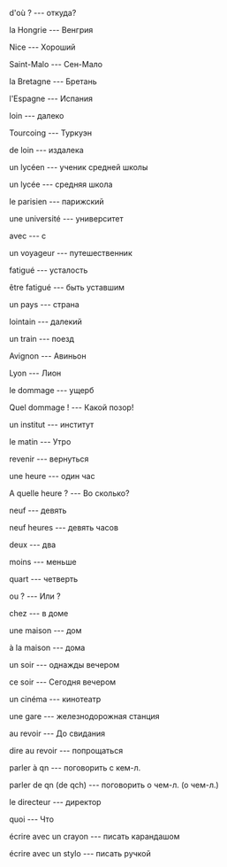 d'où ? --- откуда?



la Hongrie --- Венгрия



Nice --- Хороший



Saint-Malo --- Сен-Мало



la Bretagne --- Бретань



l'Espagne --- Испания



loin --- далеко



Tourcoing --- Туркуэн



de loin --- издалека



un lycéen --- ученик средней школы



un lycée --- средняя школа



le parisien --- парижский



une université --- университет



avec --- с



un voyageur --- путешественник



fatigué --- усталость



être fatigué --- быть уставшим



un pays --- страна



lointain --- далекий



un train --- поезд



Avignon --- Авиньон



Lyon --- Лион



le dommage --- ущерб



Quel dommage ! --- Какой позор!



un institut --- институт



le matin --- Утро



revenir --- вернуться



une heure --- один час



A quelle heure ? --- Во сколько?



neuf --- девять



neuf heures --- девять часов



deux --- два



moins --- меньше



quart --- четверть



ou ? --- Или ?



chez --- в доме



une maison --- дом



à la maison --- дома



un soir --- однажды вечером



ce soir --- Сегодня вечером



un cinéma --- кинотеатр



une gare --- железнодорожная станция



au revoir --- До свидания



dire au revoir --- попрощаться



parler à qn --- поговорить с кем-л.



parler de qn (de qch) --- поговорить о чем-л. (о чем-л.)



le directeur --- директор



quoi --- Что



écrire avec un crayon --- писать карандашом



écrire avec un stylo --- писать ручкой


